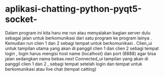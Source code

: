 # aplikasi-chatting-python-pyqt5-socket-
Dalam program ini kita haru me run atau menyalakan bagian server dulu
sebagai jalan untuk berkomunikasi dari satu program ke program lainya .
Kemudian run clien 1 dan 2 sebagi tempat untuk berkomunikasi .
Clien_ui untuk tampilan utama yang akan di panggil clien 1 dan clien 2 sebagi tempat
login , login harus mengisi host name (localhost) dan port (8888) agar bisa jalan
sedangkan nama bebas.next
Connected_ui tampilan yang akan di panggil clien 1 dan 2 , sebagi tempat setelah
login dan tempat untuk berkomunikasi atau live chat (tempat catting)

